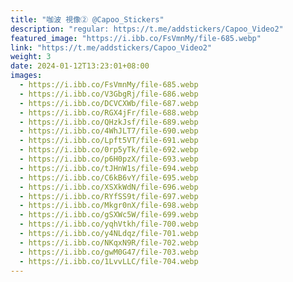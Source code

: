 ```yaml
---
title: "咖波 視像② @Capoo_Stickers"
description: "regular: https://t.me/addstickers/Capoo_Video2"
featured_image: "https://i.ibb.co/FsVmnMy/file-685.webp"
link: "https://t.me/addstickers/Capoo_Video2"
weight: 3
date: 2024-01-12T13:23:01+08:00
images:
  - https://i.ibb.co/FsVmnMy/file-685.webp
  - https://i.ibb.co/V3GbgRj/file-686.webp
  - https://i.ibb.co/DCVCXWb/file-687.webp
  - https://i.ibb.co/RGX4jFr/file-688.webp
  - https://i.ibb.co/QHzkJsf/file-689.webp
  - https://i.ibb.co/4WhJLT7/file-690.webp
  - https://i.ibb.co/Lpft5VT/file-691.webp
  - https://i.ibb.co/0rp5yTk/file-692.webp
  - https://i.ibb.co/p6H0pzX/file-693.webp
  - https://i.ibb.co/tJHnW1s/file-694.webp
  - https://i.ibb.co/C6kB6vY/file-695.webp
  - https://i.ibb.co/XSXkWdN/file-696.webp
  - https://i.ibb.co/RYfSS9t/file-697.webp
  - https://i.ibb.co/Mkgr0nX/file-698.webp
  - https://i.ibb.co/gSXWc5W/file-699.webp
  - https://i.ibb.co/yqhVtkh/file-700.webp
  - https://i.ibb.co/y4NLdqz/file-701.webp
  - https://i.ibb.co/NKqxN9R/file-702.webp
  - https://i.ibb.co/gwM0G47/file-703.webp
  - https://i.ibb.co/1LvvLLC/file-704.webp
---
```

